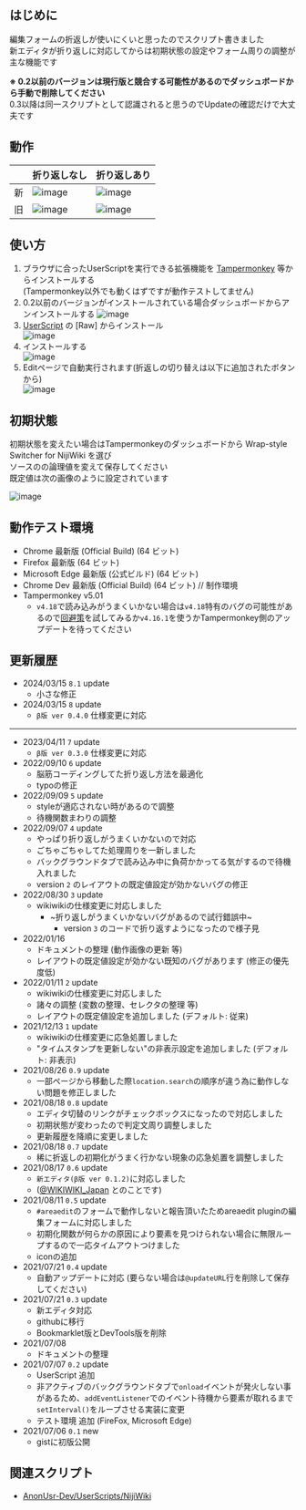 ## はじめに
編集フォームの折返しが使いにくいと思ったのでスクリプト書きました  
新エディタが折り返しに対応してからは初期状態の設定やフォーム周りの調整が主な機能です  

**※ 0.2以前のバージョンは現行版と競合する可能性があるのでダッシュボードから手動で削除してください**  
0.3以降は同一スクリプトとして認識されると思うのでUpdateの確認だけで大丈夫です  

## 動作
||折り返しなし|折り返しあり|
|---|---|---|
|新|![image](https://user-images.githubusercontent.com/84770944/149642914-df15e368-5f6a-4a7a-9682-62841e239c9c.png)|![image](https://user-images.githubusercontent.com/84770944/149642920-5c1dc57a-8575-42ee-9944-bd2eb1e5cf8f.png)|
|旧|![image](https://user-images.githubusercontent.com/84770944/149642922-cfb9fbfe-eee2-438c-a6a6-a65a661a0ef6.png)|![image](https://user-images.githubusercontent.com/84770944/149642924-58a6209b-a79d-4510-a6cf-d70ffd2782d0.png)|


## 使い方
1. ブラウザに合ったUserScriptを実行できる拡張機能を [Tampermonkey](https://www.tampermonkey.net/) 等からインストールする  
(Tampermonkey以外でも動くはずですが動作テストしてません)
2. 0.2以前のバージョンがインストールされている場合ダッシュボードからアンインストールする
![image](https://user-images.githubusercontent.com/84770944/126610500-982ecfd7-b81f-4fa8-acea-6566a2c300f3.png)
3. [UserScript](https://github.com/AnonUsr-Dev/UserScripts/blob/main/NijiWiki/Wrap-style_Switcher/wss.user.js#raw-url) の [Raw] からインストール  
![image](https://user-images.githubusercontent.com/84770944/126606836-344aedad-f8a2-4134-80d6-22c11baf93f1.png)
4. インストールする  
![image](https://user-images.githubusercontent.com/84770944/126608337-f8cc994d-80f8-49cc-aea3-ff15e9ba46d8.png)
5. Editページで自動実行されます(折返しの切り替えは以下に追加されたボタンから)  
![image](https://user-images.githubusercontent.com/84770944/124894586-c2fa0680-e016-11eb-9dae-cb7851e9cd07.png)

## 初期状態
初期状態を変えたい場合はTampermonkeyのダッシュボードから Wrap-style Switcher for NijiWiki を選び  
ソースのの論理値を変えて保存してください  
既定値は次の画像のように設定されています  
  
![image](https://user-images.githubusercontent.com/84770944/148936378-589d6a5c-6965-49fa-bb31-43ca38005166.png)

## 動作テスト環境
- Chrome 最新版 (Official Build) (64 ビット)  
- Firefox 最新版 (64 ビット)  
- Microsoft Edge 最新版 (公式ビルド) (64 ビット)  
- Chrome Dev 最新版 (Official Build) (64 ビット) // 制作環境  
- Tampermonkey v5.01  
  - `v4.18`で読み込みがうまくいかない場合は`v4.18`特有のバグの可能性があるので[回避策](https://github.com/Tampermonkey/tampermonkey/issues/1617#issuecomment-1287637401)を試してみるか`v4.16.1`を使うかTampermonkey側のアップデートを待ってください  

## 更新履歴
- 2024/03/15 `8.1` update
  - 小さな修正  
- 2024/03/15 `8` update
  - `β版 ver 0.4.0` 仕様変更に対応
---
- 2023/04/11 `7` update
  - `β版 ver 0.3.0` 仕様変更に対応 
- 2022/09/10 `6` update
  - 脳筋コーディングしてた折り返し方法を最適化  
  - typoの修正  
- 2022/09/09 `5` update
  - styleが適応されない時があるので調整  
  - 待機関数まわりの調整  
- 2022/09/07 `4` update
  - やっぱり折り返しがうまくいかないので対応  
  - ごちゃごちゃしてた処理周りを一新しました  
  - バックグラウンドタブで読み込み中に負荷かかってる気がするので待機入れました  
  - version `2` のレイアウトの既定値設定が効かないバグの修正  
- 2022/08/30 `3` update  
  - wikiwikiの仕様変更に対応しました  
    - ~折り返しがうまくいかないバグがあるので試行錯誤中~
      - version `3` のコードで折り返すようになったので様子見  
- 2022/01/16  
  - ドキュメントの整理 (動作画像の更新 等)  
  - レイアウトの既定値設定が効かない既知のバグがあります (修正の優先度低)
- 2022/01/11 `2` update  
  - wikiwikiの仕様変更に対応しました  
  - 諸々の調整 (変数の整理、セレクタの整理 等)  
  - レイアウトの既定値設定を追加しました (デフォルト: 従来)  
- 2021/12/13 `1` update  
  - wikiwikiの仕様変更に応急処置しました  
  - "タイムスタンプを更新しない"の非表示設定を追加しました (デフォルト: 非表示)  
- 2021/08/26 `0.9` update  
  - 一部ページから移動した際`location.search`の順序が違う為に動作しない問題を修正しました  
- 2021/08/18 `0.8` update  
  - エディタ切替のリンクがチェックボックスになったので対応しました  
  - 初期状態が変わったので判定文周り調整しました  
  - 更新履歴を降順に変更しました  
- 2021/08/18 `0.7` update  
  - 稀に折返しの初期化がうまく行かない現象の応急処置を調整しました  
- 2021/08/17 `0.6` update  
  - `新エディタ(β版 ver 0.1.2)`に対応しました  
  - ([@WIKIWIKI_Japan](https://twitter.com/WIKIWIKI_Japan/status/1427618449887350786) とのことです)  
- 2021/08/11 `0.5` update  
  - `#areaedit`のフォームで動作しないと報告頂いたためareaedit pluginの編集フォームに対応しました  
  - 初期化関数が何らかの原因により要素を見つけられない場合に無限ループするので一応タイムアウトつけました  
  - iconの追加  
- 2021/07/21 `0.4` update  
  - 自動アップデートに対応 (要らない場合は`@updateURL`行を削除して保存してください)  
- 2021/07/21 `0.3` update  
  - 新エディタ対応  
  - githubに移行  
  - Bookmarklet版とDevTools版を削除  
- 2021/07/08  
  - ドキュメントの整理  
- 2021/07/07 `0.2` update  
  - UserScript 追加  
  - 非アクティブのバックグラウンドタブで`onload`イベントが発火しない事があるため、`addEventListener`でのイベント待機から要素が取れるまで`setInterval()`をループさせる実装に変更
  - テスト環境 追加 (FireFox, Microsoft Edge)  
- 2021/07/06 `0.1` new
  - gistに初版公開  
## 関連スクリプト
- [AnonUsr-Dev/UserScripts/NijiWiki](https://github.com/AnonUsr-Dev/UserScripts/tree/main/NijiWiki)

